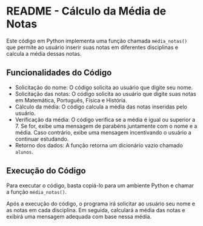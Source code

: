 # README - Cálculo da Média de Notas

Este código em Python implementa uma função chamada `média_notas()` que permite ao usuário inserir suas notas em diferentes disciplinas e calcula a média dessas notas.

## Funcionalidades do Código

- Solicitação do nome: O código solicita ao usuário que digite seu nome.
- Solicitação das notas: O código solicita ao usuário que digite suas notas em Matemática, Português, Física e História.
- Cálculo da média: O código calcula a média das notas inseridas pelo usuário.
- Verificação da média: O código verifica se a média é igual ou superior a 7. Se for, exibe uma mensagem de parabéns juntamente com o nome e a média. Caso contrário, exibe uma mensagem incentivando o usuário a continuar estudando.
- Retorno dos dados: A função retorna um dicionário vazio chamado `alunos`.

## Execução do Código

Para executar o código, basta copiá-lo para um ambiente Python e chamar a função `média_notas()`.

Após a execução do código, o programa irá solicitar ao usuário seu nome e as notas em cada disciplina. Em seguida, calculará a média das notas e exibirá uma mensagem adequada com base nessa média.
